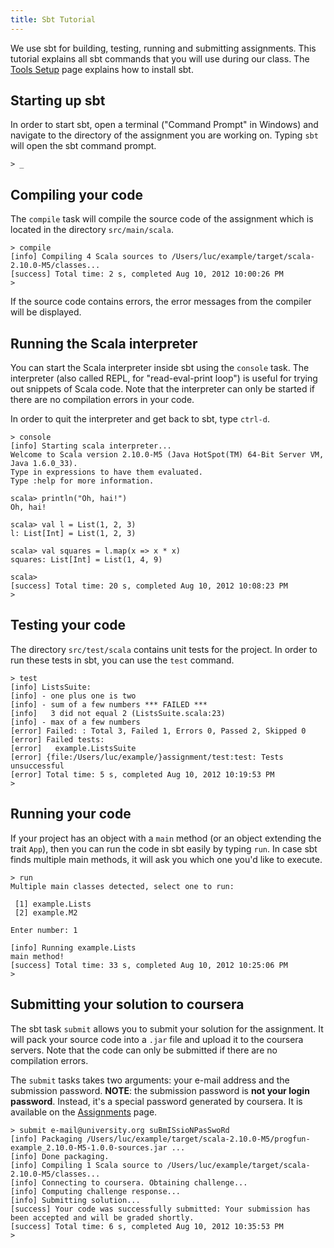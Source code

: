 ```yaml
---
title: Sbt Tutorial
---
```


We use sbt for building, testing, running and submitting assignments. This tutorial explains all sbt commands that you will use during our class. The [Tools Setup](view?page=ToolsSetup) page explains how to install sbt.

## Starting up sbt

In order to start sbt, open a terminal ("Command Prompt" in Windows) and navigate to the directory of the assignment you are working on. Typing `sbt` will open the sbt command prompt.

    > _



## Compiling your code

The `compile` task will compile the source code of the assignment which is located in the directory `src/main/scala`.

    > compile
    [info] Compiling 4 Scala sources to /Users/luc/example/target/scala-2.10.0-M5/classes...
    [success] Total time: 2 s, completed Aug 10, 2012 10:00:26 PM
    > 

If the source code contains errors, the error messages from the compiler will be displayed.


## Running the Scala interpreter

You can start the Scala interpreter inside sbt using the `console` task. The interpreter (also called REPL, for "read-eval-print loop") is useful for trying out snippets of Scala code. Note that the interpreter can only be started if there are no compilation errors in your code.

In order to quit the interpreter and get back to sbt, type `ctrl-d`.

    > console
    [info] Starting scala interpreter...
    Welcome to Scala version 2.10.0-M5 (Java HotSpot(TM) 64-Bit Server VM, Java 1.6.0_33).
    Type in expressions to have them evaluated.
    Type :help for more information.
    
    scala> println("Oh, hai!")
    Oh, hai!
    
    scala> val l = List(1, 2, 3)
    l: List[Int] = List(1, 2, 3)
    
    scala> val squares = l.map(x => x * x)
    squares: List[Int] = List(1, 4, 9)
    
    scala>
    [success] Total time: 20 s, completed Aug 10, 2012 10:08:23 PM
    > 


## Testing your code

The directory `src/test/scala` contains unit tests for the project. In order to run these tests in sbt, you can use the `test` command.



    > test
    [info] ListsSuite:
    [info] - one plus one is two
    [info] - sum of a few numbers *** FAILED ***
    [info]   3 did not equal 2 (ListsSuite.scala:23)
    [info] - max of a few numbers
    [error] Failed: : Total 3, Failed 1, Errors 0, Passed 2, Skipped 0
    [error] Failed tests:
    [error]   example.ListsSuite
    [error] {file:/Users/luc/example/}assignment/test:test: Tests unsuccessful
    [error] Total time: 5 s, completed Aug 10, 2012 10:19:53 PM
    > 


## Running your code

If your project has an object with a `main` method (or an object extending the trait `App`), then you can run the code in sbt easily by typing `run`. In case sbt finds multiple main methods, it will ask you which one you'd like to execute.

    > run
    Multiple main classes detected, select one to run:
    
     [1] example.Lists
     [2] example.M2
    
    Enter number: 1
    
    [info] Running example.Lists 
    main method!
    [success] Total time: 33 s, completed Aug 10, 2012 10:25:06 PM
    >


## Submitting your solution to coursera

The sbt task `submit` allows you to submit your solution for the assignment. It will pack your source code into a `.jar` file and upload it to the coursera servers. Note that the code can only be submitted if there are no compilation errors.

The `submit` tasks takes two arguments: your e-mail address and the submission password. **NOTE**: the submission password is **not your login password**. Instead, it's a special password generated by coursera. It is available on the [Assignments](../assignment/index) page.

    > submit e-mail@university.org suBmISsioNPasSwoRd
    [info] Packaging /Users/luc/example/target/scala-2.10.0-M5/progfun-example_2.10.0-M5-1.0.0-sources.jar ...
    [info] Done packaging.
    [info] Compiling 1 Scala source to /Users/luc/example/target/scala-2.10.0-M5/classes...
    [info] Connecting to coursera. Obtaining challenge...
    [info] Computing challenge response...
    [info] Submitting solution...
    [success] Your code was successfully submitted: Your submission has been accepted and will be graded shortly.
    [success] Total time: 6 s, completed Aug 10, 2012 10:35:53 PM
    > 



